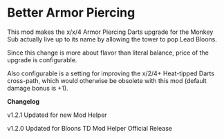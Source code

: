 # Better Armor Piercing

This mod makes the x/x/4 Armor Piercing Darts upgrade for the Monkey Sub actually live up to its name by allowing the tower to pop Lead Bloons.

Since this change is more about flavor than literal balance, price of the upgrade is configurable.

Also configurable is a setting for improving the x/2/4+ Heat-tipped Darts cross-path, which would otherwise be obsolete with this mod (default damage bonus is +1).

**Changelog**

v1.2.1 Updated for new Mod Helper

v1.2.0 Updated for Bloons TD Mod Helper Official Release

